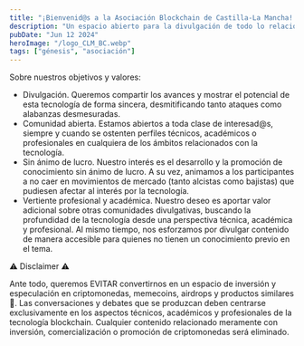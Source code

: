 ```yaml
---
title: "¡Bienvenid@s a la Asociación Blockchain de Castilla-La Mancha! 🙋🏻‍♂️"
description: "Un espacio abierto para la divulgación de todo lo relacionado con la tecnología blockchain ⛓ "
pubDate: "Jun 12 2024"
heroImage: "/logo_CLM_BC.webp"
tags: ["génesis", "asociación"]
---
```


Sobre nuestros objetivos y valores:

- Divulgación. Queremos compartir los avances y mostrar el potencial de esta tecnología de forma sincera, desmitificando tanto ataques como alabanzas desmesuradas.
- Comunidad abierta. Estamos abiertos a toda clase de interesad@s, siempre y cuando se ostenten perfiles técnicos, académicos o profesionales en cualquiera de los ámbitos relacionados con la tecnología.
- Sin ánimo de lucro. Nuestro interés es el desarrollo y la promoción de conocimiento sin ánimo de lucro. A su vez, animamos a los participantes a no caer en movimientos de mercado (tanto alcistas como bajistas) que pudiesen afectar al interés por la tecnología.
- Vertiente profesional y académica. Nuestro deseo es aportar valor adicional sobre otras comunidades divulgativas, buscando la profundidad de la tecnología desde una perspectiva técnica, académica y profesional. Al mismo tiempo, nos esforzamos por divulgar contenido de manera accesible para quienes no tienen un conocimiento previo en el tema.

⚠️ Disclaimer ⚠️

Ante todo, queremos EVITAR convertirnos en un espacio de inversión y especulación en criptomonedas, memecoins, airdrops y productos similares 🚫. Las conversaciones y debates que se produzcan deben centrarse exclusivamente en los aspectos técnicos, académicos y profesionales de la tecnología blockchain. Cualquier contenido relacionado meramente con inversión, comercialización o promoción de criptomonedas será eliminado.
